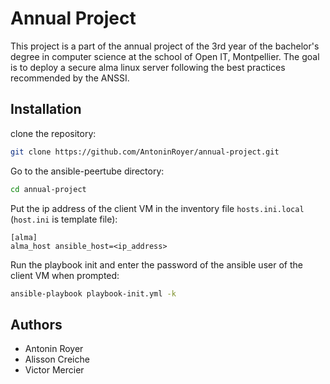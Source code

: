 # Annual Project
This project is a part of the annual project of the 3rd year of the bachelor's degree in computer science at the school of Open IT, Montpellier. The goal is to deploy a secure alma linux server following the best practices recommended by the ANSSI.

## Installation
clone the repository:
```bash
git clone https://github.com/AntoninRoyer/annual-project.git
```

Go to the ansible-peertube directory:
```bash
cd annual-project
```
Put the ip address of the client VM in the inventory file ```hosts.ini.local``` (`host.ini` is template file):
```config
[alma]
alma_host ansible_host=<ip_address>
```

Run the playbook init and enter the password of the ansible user of the client VM when prompted:
```bash
ansible-playbook playbook-init.yml -k
```
## Authors
- Antonin Royer
- Alisson Creiche
- Victor Mercier